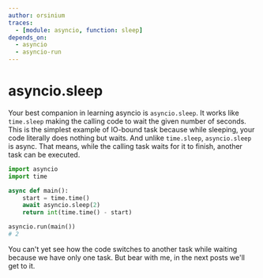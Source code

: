 ```yaml
---
author: orsinium
traces:
  - [module: asyncio, function: sleep]
depends_on:
  - asyncio
  - asyncio-run
---
```


# asyncio.sleep

Your best companion in learning asyncio is `asyncio.sleep`. It works like `time.sleep` making the calling code to wait the given number of seconds. This is the simplest example of IO-bound task because while sleeping, your code literally does nothing but waits. And unlike `time.sleep`, `asyncio.sleep` is async. That means, while the calling task waits for it to finish, another task can be executed.

```python
import asyncio
import time

async def main():
    start = time.time()
    await asyncio.sleep(2)
    return int(time.time() - start)

asyncio.run(main())
# 2
```

You can't yet see how the code switches to another task while waiting because we have only one task. But bear with me, in the next posts we'll get to it.
